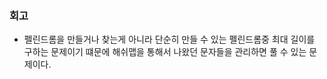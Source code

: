 ### 회고
- 펠린드롬을 만들거나 찾는게 아니라  단순히 만들 수 있는 펠린드롬중 최대 길이를 구하는 문제이기 떄문에  해쉬맵을 통해서 나왔던 문자들을 관리하면 풀 수 있는 문제이다.